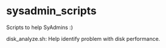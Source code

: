 # sysadmin_scripts
Scripts to help SyAdmins :)

disk_analyze.sh: Help identify problem with disk performance. 

